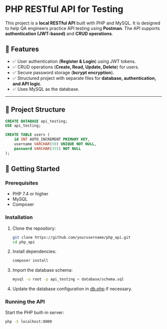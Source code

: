 # PHP RESTful API for Testing

This project is a **local RESTful API** built with PHP and MySQL. It is designed to help QA engineers practice API testing using **Postman**. The API supports **authentication (JWT-based)** and **CRUD operations**.

## 📌 Features
- ✅ User authentication (**Register & Login**) using JWT tokens.
- ✅ CRUD operations (**Create, Read, Update, Delete**) for users.
- ✅ Secure password storage (**bcrypt encryption**).
- ✅ Structured project with separate files for **database, authentication, and API logic**.
- ✅ Uses MySQL as the database.

---

## 📂 Project Structure
```sql
CREATE DATABASE api_testing;
USE api_testing;

CREATE TABLE users (
    id INT AUTO_INCREMENT PRIMARY KEY,
    username VARCHAR(50) UNIQUE NOT NULL,
    password VARCHAR(255) NOT NULL
);
```

## 🚀 Getting Started

### Prerequisites
- PHP 7.4 or higher
- MySQL
- Composer

### Installation
1. Clone the repository:
    ```sh
    git clone https://github.com/yourusername/php_api.git
    cd php_api
    ```

2. Install dependencies:
    ```sh
    composer install
    ```

3. Import the database schema:
    ```sh
    mysql -u root -p api_testing < database/schema.sql
    ```

4. Update the database configuration in [db.php](http://_vscodecontentref_/1) if necessary.

### Running the API
Start the PHP built-in server:
```sh
php -S localhost:8000
